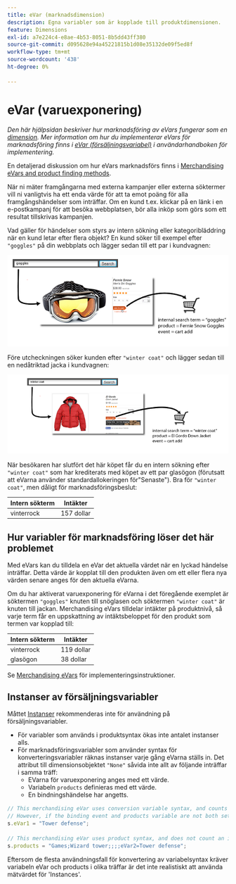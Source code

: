 ```yaml
---
title: eVar (marknadsdimension)
description: Egna variabler som är kopplade till produktdimensionen.
feature: Dimensions
exl-id: a7e224c4-e8ae-4b53-8051-8b5dd43ff380
source-git-commit: d095628e94a45221815b1d08e35132de09f5ed8f
workflow-type: tm+mt
source-wordcount: '438'
ht-degree: 0%

---
```


# eVar (varuexponering)

*Den här hjälpsidan beskriver hur marknadsföring av eVars fungerar som en [dimension](overview.md). Mer information om hur du implementerar eVars för marknadsföring finns i [eVar (försäljningsvariabel)](/help/implement/vars/page-vars/evar-merchandising.md) i användarhandboken för implementering.*

En detaljerad diskussion om hur eVars marknadsförs finns i [Merchandising eVars and product finding methods](https://experienceleague.adobe.com/docs/analytics/admin/admin-tools/conversion-variables/merchandising-evars.html?lang=sv-SE).

När ni mäter framgångarna med externa kampanjer eller externa söktermer vill ni vanligtvis ha ett enda värde för att ta emot poäng för alla framgångshändelser som inträffar. Om en kund t.ex. klickar på en länk i en e-postkampanj för att besöka webbplatsen, bör alla inköp som görs som ett resultat tillskrivas kampanjen.

Vad gäller för händelser som styrs av intern sökning eller kategoribläddring när en kund letar efter flera objekt? En kund söker till exempel efter `"goggles"` på din webbplats och lägger sedan till ett par i kundvagnen:

![Exempel på växlingar](assets/merch-example-goggles.png)

Före utcheckningen söker kunden efter `"winter coat"` och lägger sedan till en nedåtriktad jacka i kundvagnen:

![Kodexempel](assets/merch-example-coat.png)

När besökaren har slutfört det här köpet får du en intern sökning efter `"winter coat"` som har krediterats med köpet av ett par glasögon (förutsatt att eVarna använder standardallokeringen för&quot;Senaste&quot;). Bra för `"winter coat"`, men dåligt för marknadsföringsbeslut:

| Intern sökterm | Intäkter |
|---|---|
| vinterrock | 157 dollar |

## Hur variabler för marknadsföring löser det här problemet

Med eVars kan du tilldela en eVar det aktuella värdet när en lyckad händelse inträffar. Detta värde är kopplat till den produkten även om ett eller flera nya värden senare anges för den aktuella eVarna.

Om du har aktiverat varuexponering för eVarna i det föregående exemplet är söktermen `"goggles"` knuten till snöglasen och söktermen `"winter coat"` är knuten till jackan. Merchandising eVars tilldelar intäkter på produktnivå, så varje term får en uppskattning av intäktsbeloppet för den produkt som termen var kopplad till:

| Intern sökterm | Intäkter |
|---|---|
| vinterrock | 119 dollar |
| glasögon | 38 dollar |

Se [Merchandising eVars](/help/implement/vars/page-vars/evar-merchandising.md) för implementeringsinstruktioner.

## Instanser av försäljningsvariabler

Måttet [Instanser](../metrics/instances.md) rekommenderas inte för användning på försäljningsvariabler.

* För variabler som används i produktsyntax ökas inte antalet instanser alls.
* För marknadsföringsvariabler som använder syntax för konverteringsvariabler räknas instanser varje gång eVarna ställs in. Det attribut till dimensionsobjektet `"None"` såvida inte allt av följande inträffar i samma träff:
   * EVarna för varuexponering anges med ett värde.
   * Variabeln `products` definieras med ett värde.
   * En bindningshändelse har angetts.

```js
// This merchandising eVar uses conversion variable syntax, and counts an instance.
// However, if the binding event and products variable are not both set, the instance attributes to "None".
s.eVar1 = "Tower defense";

// This merchandising eVar uses product syntax, and does not count an instance.
s.products = "Games;Wizard tower;;;;eVar2=Tower defense";
```

Eftersom de flesta användningsfall för konvertering av variabelsyntax kräver variabeln eVar och products i olika träffar är det inte realistiskt att använda mätvärdet för &#39;Instances&#39;.
